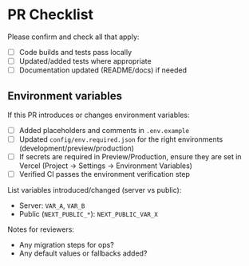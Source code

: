 # PR Checklist

Please confirm and check all that apply:

- [ ] Code builds and tests pass locally
- [ ] Updated/added tests where appropriate
- [ ] Documentation updated (README/docs) if needed

## Environment variables

If this PR introduces or changes environment variables:

- [ ] Added placeholders and comments in `.env.example`
- [ ] Updated `config/env.required.json` for the right environments (development/preview/production)
- [ ] If secrets are required in Preview/Production, ensure they are set in Vercel (Project → Settings → Environment Variables)
- [ ] Verified CI passes the environment verification step

List variables introduced/changed (server vs public):

- Server: `VAR_A`, `VAR_B`
- Public (`NEXT_PUBLIC_*`): `NEXT_PUBLIC_VAR_X`

Notes for reviewers:

- Any migration steps for ops?
- Any default values or fallbacks added?

